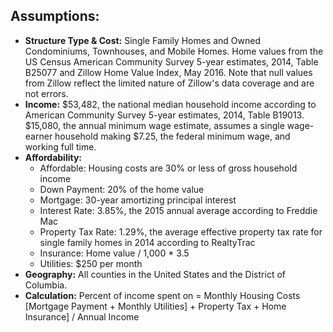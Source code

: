 ## Assumptions:

+ **Structure Type & Cost:**
Single Family Homes and Owned Condominiums, Townhouses, and Mobile Homes. Home values from the US Census American Community Survey 5-year estimates, 2014, Table B25077 and Zillow Home Value Index, May 2016. Note that null values from Zillow reflect the limited nature of Zillow's data coverage and are not errors.
+ **Income:**
$53,482, the national median household income according to American Community Survey 5-year estimates, 2014, Table B19013. $15,080, the annual minimum wage estimate, assumes a single wage-earner household making $7.25, the federal minimum wage, and working full time.
+ **Affordability:**
  + Affordable: Housing costs are 30% or less of gross household income
  + Down Payment: 20% of the home value
  + Mortgage: 30-year amortizing principal interest
  + Interest Rate: 3.85%, the 2015 annual average according to Freddie Mac
  + Property Tax Rate: 1.29%, the average effective property tax rate for single family homes in 2014 according to RealtyTrac
  + Insurance: Home value / 1,000 * 3.5
  + Utilities: $250 per month
+ **Geography:**
All counties in the United States and the District of Columbia.
+ **Calculation:**
Percent of income spent on  = Monthly Housing Costs [Mortgage Payment + Monthly Utilities] + Property Tax + Home Insurance] / Annual Income
